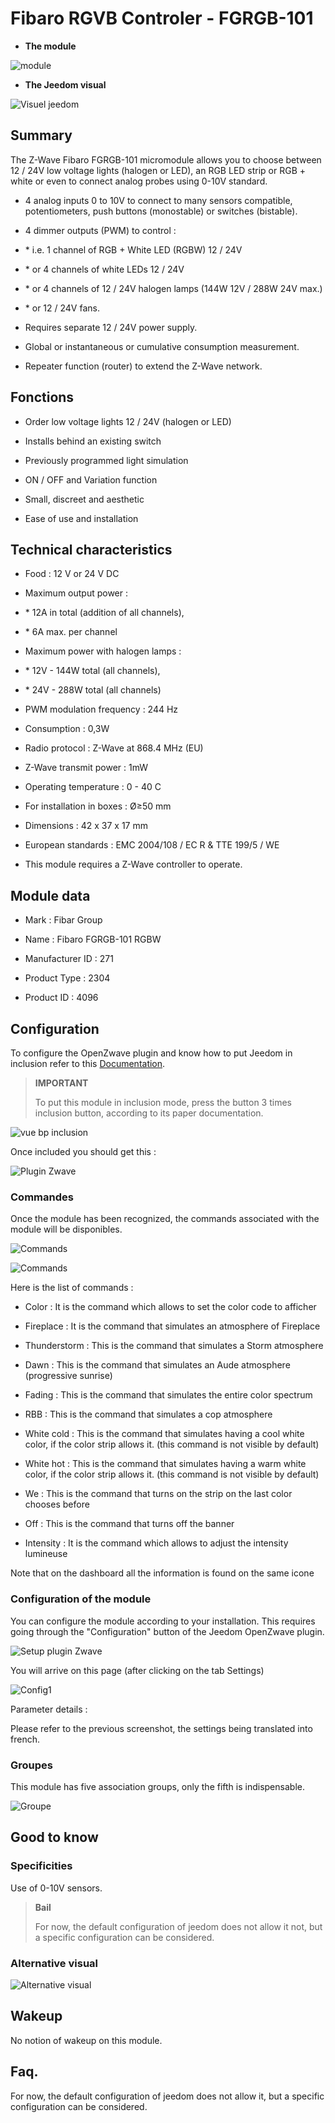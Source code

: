 Fibaro RGVB Controler - FGRGB-101
=================================

-   **The module**

![module](images/fibaro.fgrgb101/module.jpg)

-   **The Jeedom visual**

![Visuel jeedom](images/fibaro.fgrgb101/Visuel_jeedom.png)

Summary
------

The Z-Wave Fibaro FGRGB-101 micromodule allows you to choose between
12 / 24V low voltage lights (halogen or LED), an RGB LED strip
or RGB + white or even to connect analog probes using
0-10V standard.

-   4 analog inputs 0 to 10V to connect to many sensors
    compatible, potentiometers, push buttons (monostable)
    or switches (bistable).

-   4 dimmer outputs (PWM) to control :

-   \* i.e. 1 channel of RGB + White LED (RGBW) 12 / 24V

-   \* or 4 channels of white LEDs 12 / 24V

-   \* or 4 channels of 12 / 24V halogen lamps (144W 12V / 288W 24V max.)

-   \* or 12 / 24V fans.

-   Requires separate 12 / 24V power supply.

-   Global or instantaneous or cumulative consumption measurement.

-   Repeater function (router) to extend the Z-Wave network.

Fonctions
---------

-   Order low voltage lights 12 / 24V (halogen or LED)

-   Installs behind an existing switch

-   Previously programmed light simulation

-   ON / OFF and Variation function

-   Small, discreet and aesthetic

-   Ease of use and installation

Technical characteristics
---------------------------

-   Food : 12 V or 24 V DC

-   Maximum output power :

-   \* 12A in total (addition of all channels),

-   \* 6A max. per channel

-   Maximum power with halogen lamps :

-   \* 12V - 144W total (all channels),

-   \* 24V - 288W total (all channels)

-   PWM modulation frequency : 244 Hz

-   Consumption : 0,3W

-   Radio protocol : Z-Wave at 868.4 MHz (EU)

-   Z-Wave transmit power : 1mW

-   Operating temperature : 0 - 40 C

-   For installation in boxes : Ø≥50 mm

-   Dimensions : 42 x 37 x 17 mm

-   European standards : EMC 2004/108 / EC R & TTE 199/5 / WE

-   This module requires a Z-Wave controller to operate.

Module data
-----------------

-   Mark : Fibar Group

-   Name : Fibaro FGRGB-101 RGBW

-   Manufacturer ID : 271

-   Product Type : 2304

-   Product ID : 4096

Configuration
-------------

To configure the OpenZwave plugin and know how to put Jeedom in
inclusion refer to this
[Documentation](https://doc.jeedom.com/en_US/plugins/automation%20protocol/openzwave/).

> **IMPORTANT**
>
> To put this module in inclusion mode, press the button 3 times
> inclusion button, according to its paper documentation.

![vue bp inclusion](images/fibaro.fgrgb101/vue_bp_inclusion.png)

Once included you should get this :

![Plugin Zwave](images/fibaro.fgrgb101/configuration.png)

### Commandes

Once the module has been recognized, the commands associated with the module will be
disponibles.

![Commands](images/fibaro.fgrgb101/commande_1.png)

![Commands](images/fibaro.fgrgb101/commande_2.png)

Here is the list of commands :

-   Color : It is the command which allows to set the color code to
    afficher

-   Fireplace : It is the command that simulates an atmosphere of
    Fireplace

-   Thunderstorm : This is the command that simulates a Storm atmosphere

-   Dawn : This is the command that simulates an Aude atmosphere
    (progressive sunrise)

-   Fading : This is the command that simulates the entire
    color spectrum

-   RBB : This is the command that simulates a cop atmosphere

-   White cold : This is the command that simulates having a
    cool white color, if the color strip allows it. (this
    command is not visible by default)

-   White hot : This is the command that simulates having a
    warm white color, if the color strip allows it. (this
    command is not visible by default)

-   We : This is the command that turns on the strip on the
    last color chooses before

-   Off : This is the command that turns off the banner

-   Intensity : It is the command which allows to adjust the intensity
    lumineuse

Note that on the dashboard all the information is found on the same
icone

### Configuration of the module

You can configure the module according to your
installation. This requires going through the "Configuration" button of the
Jeedom OpenZwave plugin.

![Setup plugin Zwave](images/plugin/bouton_configuration.jpg)

You will arrive on this page (after clicking on the tab
Settings)

![Config1](images/fibaro.fgrgb101/parametres.png)

Parameter details :

Please refer to the previous screenshot, the settings
being translated into french.

### Groupes

This module has five association groups, only the fifth is
indispensable.

![Groupe](images/fibaro.fgrgb101/groupes.png)

Good to know
------------

### Specificities

Use of 0-10V sensors.

> **Bail**
>
> For now, the default configuration of jeedom does not allow it
> not, but a specific configuration can be considered.

### Alternative visual

![Alternative visual](images/fibaro.fgrgb101/Visuel_alternatif.png)

Wakeup
------

No notion of wakeup on this module.

Faq.
------

For now, the default configuration of jeedom does not allow it,
but a specific configuration can be considered.
